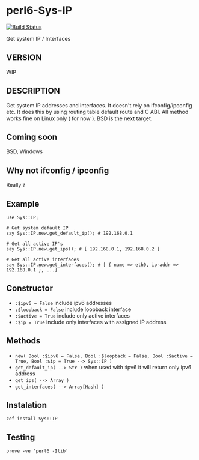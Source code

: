# perl6-Sys-IP

[![Build Status](https://travis-ci.org/demayl/perl6-Sys-IP.svg?branch=master)](https://travis-ci.org/demayl/perl6-Sys-IP)

Get system IP / Interfaces

## VERSION
WIP

## DESCRIPTION

Get system IP addresses and interfaces.
It doesn't rely on ifconfig/ipconfig etc. It does this by using routing table default route and C ABI.
All method works fine on Linux only ( for now ). BSD is the next target.

## Coming soon
BSD, Windows

## Why not ifconfig / ipconfig
Really ?

## Example

```perl6
use Sys::IP;

# Get system default IP
say Sys::IP.new.get_default_ip(); # 192.168.0.1

# Get all active IP's
say Sys::IP.new.get_ips(); # [ 192.168.0.1, 192.168.0.2 ]

# Get all active interfaces
say Sys::IP.new.get_interfaces(); # [ { name => eth0, ip-addr => 192.168.0.1 }, ...]
```

## Constructor
* `:$ipv6 = False` include ipv6 addresses
* `:$loopback = False` include loopback interface
* `:$active = True` include only active interfaces
* `:$ip = True` include only interfaces with assigned IP address

## Methods

* `new( Bool :$ipv6 = False, Bool :$loopback = False, Bool :$active = True, Bool :$ip = True --> Sys::IP )`
* `get_default_ip( --> Str )` when used with :ipv6 it will return only ipv6 address
* `get_ips( --> Array )`
* `get_interfaces( --> Array[Hash] )`

## Instalation
```
zef install Sys::IP
```

## Testing
```
prove -ve 'perl6 -Ilib'
```
